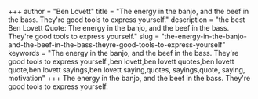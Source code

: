 +++
author = "Ben Lovett"
title = "The energy in the banjo, and the beef in the bass. They're good tools to express yourself."
description = "the best Ben Lovett Quote: The energy in the banjo, and the beef in the bass. They're good tools to express yourself."
slug = "the-energy-in-the-banjo-and-the-beef-in-the-bass-theyre-good-tools-to-express-yourself"
keywords = "The energy in the banjo, and the beef in the bass. They're good tools to express yourself.,ben lovett,ben lovett quotes,ben lovett quote,ben lovett sayings,ben lovett saying,quotes, sayings,quote, saying, motivation"
+++
The energy in the banjo, and the beef in the bass. They're good tools to express yourself.
